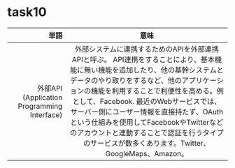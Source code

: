 # task10

|単語|意味 | 
|---:| :---: |
|外部API (Application Programming Interface) |外部システムに連携するためのAPIを外部連携APIと呼ぶ。 API連携をすることにより、基本機能に無い機能を追加したり、他の基幹システムとデータのやり取りをするなど、他のアプリケーションの機能を利用することで利便性を高める。例として、Facebook. 最近のWebサービスでは、サーバー側にユーザー情報を直接持たず、OAuthという仕組みを使用してFacebookやTwitterなどのアカウントと連動することで認証を行うタイプのサービスが数多くあります。Twitter、GoogleMaps、Amazon。|
